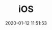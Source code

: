 ---
pageComponent: # 使用页面组件
  name: Catalogue # 组件名：Catalogue => 目录页组件
  data: # 组件所需数据
    key:  03.iOS # 设置为指定文件夹的名称 (有序号的要带序号)
    imgUrl: /img/web.png # 目录页内的图片
    description: Apple 开发：Swift、SwiftUI # 目录描述（可加入a标签）
title: iOS # 页面标题
date: 2020-01-12 11:51:53 # 创建日期
permalink: /note/iOS # 永久链接
sidebar: false # 是否显示侧边栏
article: false # 是否显示最近更新栏
comment: false # 是否显示评论栏
editLink: false # 是否显示编辑按钮
---